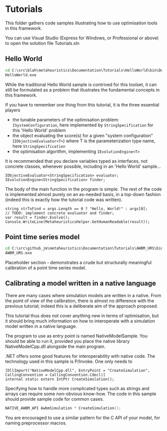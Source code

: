 # Tutorials

This folder gathers code samples illustrating how to use optimisation tools in this framework.

You can use Visual Studio (Express for Windows, or Professional or above) to open the solution file Tutorials.sln

## Hello World

```bat
cd C:\src\blah\metaheuristics\Documentation\Tutorials\HelloWorld\bin\Debug
HelloWorld.exe
```

While the traditional Hello World sample is contrived for this toolset, it can still be formulated as a problem that illustrates the fundamental concepts in this framework.

If you have to remember *one* thing from this tutorial, it is the three essential players 

- the tunable parameters of the optimisation problem: `ISystemConfiguration`, here implemented by `StringSpecification` for this 'Hello World' problem
- the object evaluating the score(s) for a given "system configuration" (`IObjectiveEvaluator<T>`) where T is the parameterization type name, here `StringSpecification`
- the optimisation algorithm, implementing `IEvolutionEngine<T>`

It is recommended that you declare variables typed as interfaces, not concrete classes, whenever possible, including in an 'Hello World' sample...

```CSharp
IObjectiveEvaluator<StringSpecification> evaluator;
IEvolutionEngine<StringSpecification> finder;
```

The body of the main function in the program is simple. The rest of the code is implemented almost purely on an as-needed basis, in a top-down fashion (indeed this is exactly how the tutorial code was written).

```CSharp
string strToFind = args.Length == 0 ? "Hello, World!" : args[0];
// TODO: implement concrete evaluator and finder;
var result = finder.Evolve();
Console.WriteLine(MetaheuristicsHelper.GetHumanReadable(result));
```

## Point time series model

```bat
cd C:\src\github_jm\metaheuristics\Documentation\Tutorials\AWBM_URS\bin\Debug
AWBM_URS.exe
```

Placeholder section - demonstrates a crude but structurally meaningful calibration of a point time series model.

## Calibrating a model written in a native language

There are many cases where simulation models are written in a native. From the point of view of the calibration, 
there is almost no difference with the previous tutorial; indeed this is a deliberate aim of the approach proposed.

This tutorial thus does not cover anything new in terms of optimisation, but it should bring much information on 
how to interoperate with a simulation model written in a native language.

The program to use as entry point is named NativeModelSample. You should be able to run it, 
provided you place the native library NativeModelCpp.dll alongside the main program.

.NET offers some good features for interoperability with native code. The technology used in this sample 
is P/Invoke. One only needs to 

```CSharp
[DllImport("NativeModelCpp.dll", EntryPoint = "CreateSimulation", CallingConvention = CallingConvention.Cdecl)]
internal static extern IntPtr CreateSimulation();
```

Specifying how to handle more complicated types such as strings and arrays can require some non-obvious know-how. 
The code in this sample should provide sample code for common cases.

```C
NATIVE_AWBM_API AwbmSimulation * CreateSimulation();
```

You are encouraged to use a similar pattern for the C API of your model, for naming preprocessor macros.

